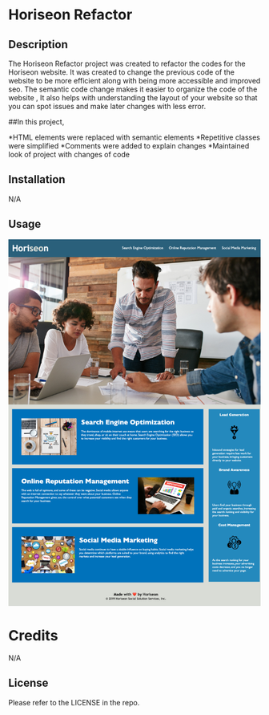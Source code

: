 # Horiseon Refactor

## Description

The Horiseon Refactor project was created to refactor the codes for the Horiseon website. 
It was created to change the previous code of the website to be more efficient along with being more accessible and improved seo. The semantic code change makes it easier to organize the code of the website , It also helps with understanding the layout of your website so that you can spot issues and make later changes with less error. 

##In this project, 

*HTML elements were replaced with semantic elements
*Repetitive classes were simplified
*Comments were added to explain changes 
*Maintained look of project with changes of code

## Installation

N/A

## Usage

![screenshot of index.html](./assets/images/Screenshot.png)

# Credits

N/A

## License

Please refer to the LICENSE in the repo.
